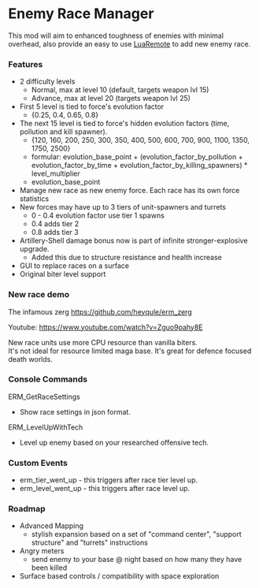 # Enemy Race Manager
This mod will aim to enhanced toughness of enemies with minimal overhead, also provide an easy to use [LuaRemote](https://lua-api.factorio.com/latest/LuaRemote.html) to add new enemy race.

### Features
- 2 difficulty levels 
  * Normal, max at level 10 (default, targets weapon lvl 15) 
  * Advance, max at level 20 (targets weapon lvl 25)
- First 5 level is tied to force's evolution factor
  * {0.25, 0.4, 0.65, 0.8}
- The next 15 level is tied to force's hidden evolution factors (time, pollution and kill spawner).
  * {120, 160, 200, 250, 300, 350, 400, 500, 600, 700, 900, 1100, 1350, 1750, 2500}
  * formular: evolution_base_point + (evolution_factor_by_pollution + evolution_factor_by_time + evolution_factor_by_killing_spawners) * level_multiplier
  * evolution_base_point
- Manage new race as new enemy force.  Each race has its own force statistics
- New forces may have up to 3 tiers of unit-spawners and turrets
  * 0 - 0.4 evolution factor use tier 1 spawns
  * 0.4 adds tier 2
  * 0.8 adds tier 3
- Artillery-Shell damage bonus now is part of infinite stronger-explosive upgrade.  
  * Added this due to structure resistance and health increase
- GUI to replace races on a surface
- Original biter level support

### New race demo
The infamous zerg
https://github.com/heyqule/erm_zerg

Youtube: https://www.youtube.com/watch?v=Zguo9pahy8E

New race units use more CPU resource than vanilla biters.  
It's not ideal for resource limited maga base. It's great for defence focused death worlds.

### Console Commands
ERM_GetRaceSettings
  * Show race settings in json format.

ERM_LevelUpWithTech
  * Level up enemy based on your researched offensive tech.

### Custom Events
- erm_tier_went_up - this triggers after race tier level up.
- erm_level_went_up - this triggers after race level up.

### Roadmap
* Advanced Mapping
  * stylish expansion based on a set of "command center", "support structure" and "turrets" instructions
* Angry meters
  * send enemy to your base @ night based on how many they have been killed
* Surface based controls / compatibility with space exploration